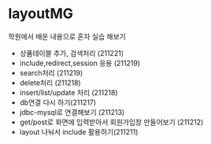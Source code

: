 # layoutMG
학원에서 배운 내용으로 혼자 실습 해보기 
<ul>
  <li>상품테이블 추가, 검색처리 (211221)</li>
  <li>include,redirect,session 응용 (211219)</li>
  <li>search처리 (211219)</li>
  <li>delete처리 (211218)</li>
  <li>insert/list/update 처리 (211218)</li>
  <li>db연결 다시 하기(211217)</li>
  <li>jdbc-mysql로 연결해보기 (211213)</li>
  <li>get/post로 화면에 입력받아서 회원가입창 만들어보기 (211212)</li>
  <li>layout 나눠서 include 활용하기(211211)</li>
</ul>
